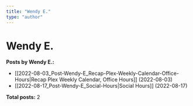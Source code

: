 ```yaml
---
title: "Wendy E."
type: "author"
---
```


# Wendy E.

**Posts by Wendy E.:**

- [[2022-08-03_Post-Wendy-E_Recap-Plex-Weekly-Calendar-Office-Hours|Recap Plex Weekly Calendar, Office Hours]] (2022-08-03)
- [[2022-08-17_Post-Wendy-E_Social-Hours|Social Hours]] (2022-08-17)

**Total posts:** 2
